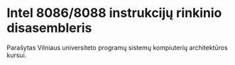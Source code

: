# Intel 8086/8088 instrukcijų rinkinio disasembleris

Parašytas Vilniaus universiteto programų sistemų kompiuterių architektūros kursui.
